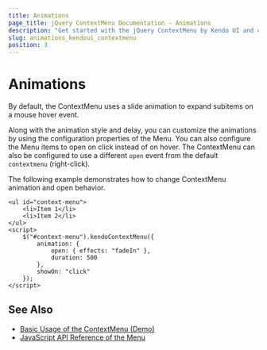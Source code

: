 ```yaml
---
title: Animations
page_title: jQuery ContextMenu Documentation - Animations
description: "Get started with the jQuery ContextMenu by Kendo UI and configure the animations of the widget."
slug: animations_kendoui_contextmenu
position: 3
---
```


# Animations

By default, the ContextMenu uses a slide animation to expand subitems on a mouse hover event.

Along with the animation style and delay, you can customize the animations by using the configuration properties of the Menu. You can also configure the Menu items to open on click instead of on hover. The ContextMenu can also be configured to use a different `open` event from the default `contextmenu` (right-click).

The following example demonstrates how to change ContextMenu animation and open behavior.

    <ul id="context-menu">
        <li>Item 1</li>
        <li>Item 2</li>
    </ul>
    <script>
        $("#context-menu").kendoContextMenu({
            animation: {
                open: { effects: "fadeIn" },
                duration: 500
            },
            showOn: "click"
        });
    </script>

## See Also

* [Basic Usage of the ContextMenu (Demo)](https://demos.telerik.com/kendo-ui/menu/context-menu)
* [JavaScript API Reference of the Menu](/api/javascript/ui/menu)

